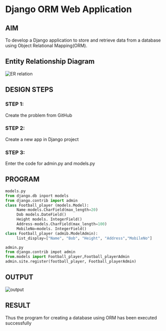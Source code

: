 # Django ORM Web Application

## AIM
To develop a Django application to store and retrieve data from a database using Object Relational Mapping(ORM).

## Entity Relationship Diagram

![ER relation](https://github.com/Narendran-sec/django-orm-app/assets/147473131/dd626c4f-dbbe-4432-866a-0663b7054802)

## DESIGN STEPS

### STEP 1:
Create the problem from GitHub

### STEP 2:
Create a new app in Django project

### STEP 3:

Enter the code for admin.py and models.py

## PROGRAM

```python
models.py
from django.db inport models
from django.contrib import admin
class Football_player (models.Model):
     Name-models.CharField(max_length=20)
     Dob models.DateField()
     Height models. IntegerField()
     Address-models.CharField(max_length=100)
     MobileNo=models. IntegerField()
class Football_player (admib.ModelAdmin):
     list_display=["Name", "Bob", "Height", "Address","MobileNo"]
```


```python
admin.py
from django.contrib impot admin
from.models import Football_player,Football_playerAdmin
admin.site.register(football_player, Football_playerAdmin)
```
## OUTPUT

![output](https://github.com/Narendran-sec/django-orm-app/assets/147473131/c920007e-5fb3-4246-b4c0-9a4f47fb126c)



## RESULT
Thus the program for creating a database using ORM has been executed successfully
